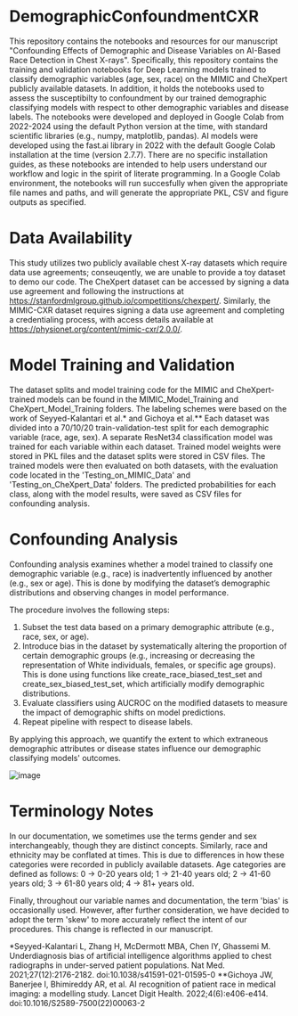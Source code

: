 # DemographicConfoundmentCXR
This repository contains the notebooks and resources for our manuscript "Confounding Effects of Demographic and Disease Variables on AI-Based Race Detection in Chest X-rays". Specifically, this repository contains the training and validation notebooks for Deep Learning models trained to classify demographic variables (age, sex, race) on the MIMIC and CheXpert publicly available datasets. In addition, it holds the notebooks used to assess the susceptibilty to confoundment by our trained demographic classifying models with respect to other demographic variables and disease labels. The notebooks were developed and deployed in Google Colab from 2022-2024 using the default Python version at the time, with standard scientific libraries (e.g., numpy, matplotlib, pandas). AI models were developed using the fast.ai library in 2022 with the default Google Colab installation at the time (version 2.7.7). There are no specific installation guides, as these notebooks are intended to help users understand our workflow and logic in the spirit of literate programming. In a Google Colab environment, the notebooks will run succesfully when given the appropriate file names and paths, and will generate the appropriate PKL, CSV and figure outputs as specified. 

# Data Availability
This study utilizes two publicly available chest X-ray datasets which require data use agreements; conseuqently, we are unable to provide a toy dataset to demo our code. The CheXpert dataset can be accessed by signing a data use agreement and following the instructions at https://stanfordmlgroup.github.io/competitions/chexpert/. Similarly, the MIMIC-CXR dataset requires signing a data use agreement and completing a credentialing process, with access details available at https://physionet.org/content/mimic-cxr/2.0.0/.

# Model Training and Validation
The dataset splits and model training code for the MIMIC and CheXpert-trained models can be found in the MIMIC_Model_Training and CheXpert_Model_Training folders. The labeling schemes were based on the work of Seyyed-Kalantari et al.* and Gichoya et al.** Each dataset was divided into a 70/10/20 train-validation-test split for each demographic variable (race, age, sex). A separate ResNet34 classification model was trained for each variable within each dataset. Trained model weights were stored in PKL files and the dataset splits were stored in CSV files. The trained models were then evaluated on both datasets, with the evaluation code located in the 'Testing_on_MIMIC_Data' and 'Testing_on_CheXpert_Data' folders. The predicted probabilities for each class, along with the model results, were saved as CSV files for confounding analysis.

# Confounding Analysis
Confounding analysis examines whether a model trained to classify one demographic variable (e.g., race) is inadvertently influenced by another (e.g., sex or age). This is done by modifying the dataset’s demographic distributions and observing changes in model performance.

The procedure involves the following steps:
1. Subset the test data based on a primary demographic attribute (e.g., race, sex, or age).
2. Introduce bias in the dataset by systematically altering the proportion of certain demographic groups (e.g., increasing or decreasing the representation of White individuals, females, or specific age groups). This is done using functions like create_race_biased_test_set and create_sex_biased_test_set, which artificially modify demographic distributions.
3. Evaluate classifiers using AUCROC on the modified datasets to measure the impact of demographic shifts on model predictions.
4. Repeat pipeline with respect to disease labels.
   
By applying this approach, we quantify the extent to which extraneous demographic attributes or disease states influence our demographic classifying models' outcomes.

![image](https://github.com/user-attachments/assets/dd497080-b5e8-450e-928b-1d5e5b1c4af2)




# Terminology Notes
In our documentation, we sometimes use the terms gender and sex interchangeably, though they are distinct concepts.
Similarly, race and ethnicity may be conflated at times. This is due to differences in how these categories were recorded in publicly available datasets.
Age categories are defined as follows:
0 → 0-20 years old; 
1 → 21-40 years old; 
2 → 41-60 years old; 
3 → 61-80 years old; 
4 → 81+ years old. 

Finally, throughout our variable names and documentation, the term 'bias' is occasionally used. However, after further consideration, we have decided to adopt the term 'skew' to more accurately reflect the intent of our procedures. This change is reflected in our manuscript.

*Seyyed-Kalantari L, Zhang H, McDermott MBA, Chen IY, Ghassemi M. Underdiagnosis bias of artificial intelligence algorithms applied to chest radiographs in under-served patient populations. Nat Med. 2021;27(12):2176-2182. doi:10.1038/s41591-021-01595-0
**Gichoya JW, Banerjee I, Bhimireddy AR, et al. AI recognition of patient race in medical imaging: a modelling study. Lancet Digit Health. 2022;4(6):e406-e414. doi:10.1016/S2589-7500(22)00063-2
